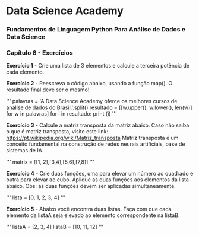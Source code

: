 # Data Science Academy
### Fundamentos de Linguagem Python Para Análise de Dados e Data Science
### Capítulo 6 - Exercícios

**Exercício 1** - Crie uma lista de 3 elementos e calcule a terceira potência de cada elemento.

**Exercício 2** - Reescreva o código abaixo, usando a função map(). O resultado final deve ser o mesmo!

'''
palavras = 'A Data Science Academy oferce os melhores cursos de análise de dados do Brasil.'.split()
resultado = [[w.upper(), w.lower(), len(w)] for w in palavras]
for i in resultado:
    print (i)
'''

**Exercício 3** - Calcule a matriz transposta da matriz abaixo.
Caso não saiba o que é matriz transposta, visite este link: https://pt.wikipedia.org/wiki/Matriz_transposta
Matriz transposta é um conceito fundamental na construção de redes neurais artificiais, base de sistemas de IA.

'''
matrix = [[1, 2],[3,4],[5,6],[7,8]]
'''

**Exercício 4** - Crie duas funções, uma para elevar um número ao quadrado e outra para elevar ao cubo. 
Aplique as duas funções aos elementos da lista abaixo. 
Obs: as duas funções devem ser aplicadas simultaneamente.

'''
lista = [0, 1, 2, 3, 4]
'''

**Exercício 5** - Abaixo você encontra duas listas. Faça com que cada elemento da listaA seja elevado 
ao elemento correspondente na listaB.

'''
listaA = [2, 3, 4]
listaB = [10, 11, 12]
'''
